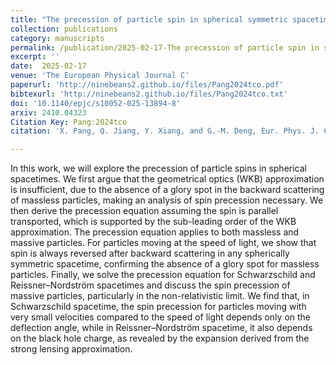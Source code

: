 ```yaml
---  
title: "The precession of particle spin in spherical symmetric spacetimes"
collection: publications
category: manuscripts
permalink: /publication/2025-02-17-The precession of particle spin in spherical symmetric spacetimes
excerpt: ''
date:  2025-02-17
venue: 'The European Physical Journal C'
paperurl: 'http://ninebeans2.github.io/files/Pang2024tco.pdf'
bibtexurl: 'http://ninebeans2.github.io/files/Pang2024tco.txt'
doi: '10.1140/epjc/s10052-025-13894-8'
arxiv: 2410.04323 
Citation Key: Pang:2024tco
citation: 'X. Pang, Q. Jiang, Y. Xiang, and G.-M. Deng, Eur. Phys. J. C 85, 193 (2025).'

---  
```


In this work, we will explore the precession of particle spins in spherical spacetimes. We first argue that the geometrical optics (WKB) approximation is insufficient, due to the absence of a glory spot in the backward scattering of massless particles, making an analysis of spin precession necessary. We then derive the precession equation assuming the spin is parallel transported, which is supported by the sub-leading order of the WKB approximation. The precession equation applies to both massless and massive particles. For particles moving at the speed of light, we show that spin is always reversed after backward scattering in any spherically symmetric spacetime, confirming the absence of a glory spot for massless particles. Finally, we solve the precession equation for Schwarzschild and Reissner–Nordström spacetimes and discuss the spin precession of massive particles, particularly in the non-relativistic limit. We find that, in Schwarzschild spacetime, the spin precession for particles moving with very small velocities compared to the speed of light depends only on the deflection angle, while in Reissner–Nordström spacetime, it also depends on the black hole charge, as revealed by the expansion derived from the strong lensing approximation.

